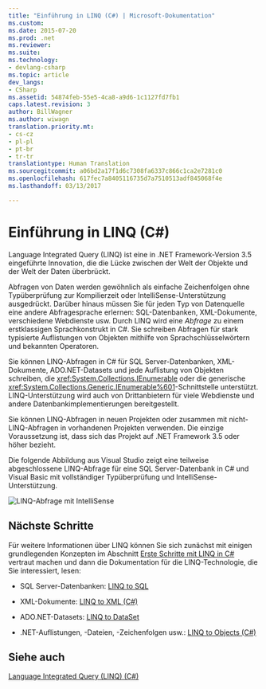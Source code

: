```yaml
---
title: "Einführung in LINQ (C#) | Microsoft-Dokumentation"
ms.custom: 
ms.date: 2015-07-20
ms.prod: .net
ms.reviewer: 
ms.suite: 
ms.technology:
- devlang-csharp
ms.topic: article
dev_langs:
- CSharp
ms.assetid: 54874feb-55e5-4ca8-a9d6-1c1127fd7fb1
caps.latest.revision: 3
author: BillWagner
ms.author: wiwagn
translation.priority.mt:
- cs-cz
- pl-pl
- pt-br
- tr-tr
translationtype: Human Translation
ms.sourcegitcommit: a06bd2a17f1d6c7308fa6337c866c1ca2e7281c0
ms.openlocfilehash: 617fec7a8405116735d7a7510513adf845068f4e
ms.lasthandoff: 03/13/2017

---
```

# <a name="introduction-to-linq-c"></a>Einführung in LINQ (C#)
Language Integrated Query (LINQ) ist eine in .NET Framework-Version 3.5 eingeführte Innovation, die die Lücke zwischen der Welt der Objekte und der Welt der Daten überbrückt.  
  
 Abfragen von Daten werden gewöhnlich als einfache Zeichenfolgen ohne Typüberprüfung zur Kompilierzeit oder IntelliSense-Unterstützung ausgedrückt. Darüber hinaus müssen Sie für jeden Typ von Datenquelle eine andere Abfragesprache erlernen: SQL-Datenbanken, XML-Dokumente, verschiedene Webdienste usw. Durch LINQ wird eine *Abfrage* zu einem erstklassigen Sprachkonstrukt in C#. Sie schreiben Abfragen für stark typisierte Auflistungen von Objekten mithilfe von Sprachschlüsselwörtern und bekannten Operatoren.  
  
 Sie können LINQ-Abfragen in C# für SQL Server-Datenbanken, XML-Dokumente, ADO.NET-Datasets und jede Auflistung von Objekten schreiben, die <xref:System.Collections.IEnumerable> oder die generische <xref:System.Collections.Generic.IEnumerable%601>-Schnittstelle unterstützt. LINQ-Unterstützung wird auch von Drittanbietern für viele Webdienste und andere Datenbankimplementierungen bereitgestellt.  
  
 Sie können LINQ-Abfragen in neuen Projekten oder zusammen mit nicht-LINQ-Abfragen in vorhandenen Projekten verwenden. Die einzige Voraussetzung ist, dass sich das Projekt auf .NET Framework 3.5 oder höher bezieht.  
  
 Die folgende Abbildung aus Visual Studio zeigt eine teilweise abgeschlossene LINQ-Abfrage für eine SQL Server-Datenbank in C# und Visual Basic mit vollständiger Typüberprüfung und IntelliSense-Unterstützung.  
  
 ![LINQ-Abfrage mit IntelliSense](../../../../csharp/programming-guide/concepts/linq/media/query_intell.png "Query_Intell")  
  
## <a name="next-steps"></a>Nächste Schritte  
 Für weitere Informationen über LINQ können Sie sich zunächst mit einigen grundlegenden Konzepten im Abschnitt [Erste Schritte mit LINQ in C#](../../../../csharp/programming-guide/concepts/linq/getting-started-with-linq.md) vertraut machen und dann die Dokumentation für die LINQ-Technologie, die Sie interessiert, lesen:  
  
-   SQL Server-Datenbanken: [LINQ to SQL](https://msdn.microsoft.com/library/bb386976)  
  
-   XML-Dokumente: [LINQ to XML (C#)](../../../../csharp/programming-guide/concepts/linq/linq-to-xml.md)  
  
-   ADO.NET-Datasets: [LINQ to DataSet](http://msdn.microsoft.com/library/743e3755-3ecb-45a2-8d9b-9ed41f0dcf17)  
  
-   .NET-Auflistungen, -Dateien, -Zeichenfolgen usw.: [LINQ to Objects (C#)](../../../../csharp/programming-guide/concepts/linq/linq-to-objects.md)  
  
## <a name="see-also"></a>Siehe auch  
 [Language Integrated Query (LINQ) (C#)](../../../../csharp/programming-guide/concepts/linq/index.md)
